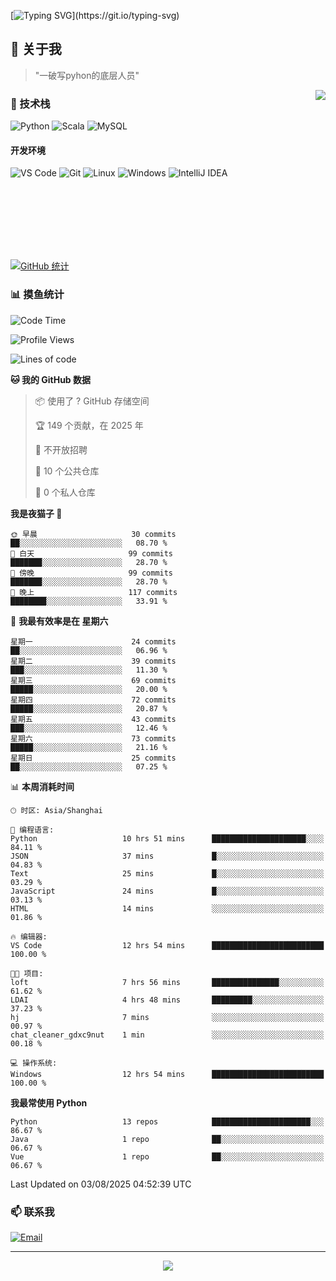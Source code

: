 [![Typing SVG](https://readme-typing-svg.herokuapp.com?font=Fira+Code&pause=1000&color=36BCF7&random=false&width=435&lines=print(%22Hello%2C+World!%22);%23+Welcome+to+my+code+space+%F0%9F%90%8D)](https://git.io/typing-svg)

## 🌟 关于我

> "一破写pyhon的底层人员"

<img align="right" src="https://github-readme-stats.vercel.app/api/top-langs/?username=huanxin996&theme=tokyonight" />

### 🎯 技术栈

![Python](https://img.shields.io/badge/Python-Expert-3776AB?style=for-the-badge&logo=python&logoColor=white)
![Scala](https://img.shields.io/badge/Scala-Expert-DC322F?style=for-the-badge&logo=scala&logoColor=white)
![MySQL](https://img.shields.io/badge/MySQL-Expert-4479A1?style=for-the-badge&logo=mysql&logoColor=white)

#### 开发环境

![VS Code](https://img.shields.io/badge/VS_Code-007ACC?style=for-the-badge&logo=visual-studio-code&logoColor=white)
![Git](https://img.shields.io/badge/Git-F05032?style=for-the-badge&logo=git&logoColor=white)
![Linux](https://img.shields.io/badge/Linux-FCC624?style=for-the-badge&logo=linux&logoColor=black)
![Windows](https://img.shields.io/badge/Windows_11-0078D4?style=for-the-badge&logo=windows11&logoColor=white)
![IntelliJ IDEA](https://img.shields.io/badge/IntelliJ_IDEA-000000?style=for-the-badge&logo=intellij-idea&logoColor=white)

<br/><br/><br/><br/><br/><br/>

  
[![GitHub 统计](https://github-readme-stats.vercel.app/api?username=huanxin996&show_icons=true&theme=tokyonight)](https://github.com/huanxin996)

### 📊 摸鱼统计

<!--START_SECTION:waka-->
![Code Time](http://img.shields.io/badge/Code%20Time-281%20hrs%2041%20mins-blue)

![Profile Views](http://img.shields.io/badge/%E4%B8%AA%E4%BA%BA%E8%B5%84%E6%96%99%E8%A7%82%E7%9C%8B%E6%AC%A1%E6%95%B0-0-blue)

![Lines of code](https://img.shields.io/badge/%E4%BB%8E%E3%80%8CHello%20World%E3%80%8D%E8%B5%B7%E6%88%91%E5%B7%B2%E7%BB%8F%E5%86%99%E4%BA%86-2.5%20million%20%E8%A1%8C%E4%BB%A3%E7%A0%81-blue)

**🐱 我的 GitHub 数据** 

> 📦  使用了 ? GitHub 存储空间 
 > 
> 🏆 149 个贡献，在 2025 年
 > 
> 🚫 不开放招聘
 > 
> 📜 10 个公共仓库 
 > 
> 🔑 0 个私人仓库 
 > 
**我是夜猫子 🦉** 

```text
🌞 早晨                     30 commits          ██░░░░░░░░░░░░░░░░░░░░░░░   08.70 % 
🌆 白天                     99 commits          ███████░░░░░░░░░░░░░░░░░░   28.70 % 
🌃 傍晚                     99 commits          ███████░░░░░░░░░░░░░░░░░░   28.70 % 
🌙 晚上                     117 commits         ████████░░░░░░░░░░░░░░░░░   33.91 % 
```
📅 **我最有效率是在 星期六** 

```text
星期一                      24 commits          ██░░░░░░░░░░░░░░░░░░░░░░░   06.96 % 
星期二                      39 commits          ███░░░░░░░░░░░░░░░░░░░░░░   11.30 % 
星期三                      69 commits          █████░░░░░░░░░░░░░░░░░░░░   20.00 % 
星期四                      72 commits          █████░░░░░░░░░░░░░░░░░░░░   20.87 % 
星期五                      43 commits          ███░░░░░░░░░░░░░░░░░░░░░░   12.46 % 
星期六                      73 commits          █████░░░░░░░░░░░░░░░░░░░░   21.16 % 
星期日                      25 commits          ██░░░░░░░░░░░░░░░░░░░░░░░   07.25 % 
```


📊 **本周消耗时间** 

```text
🕑︎ 时区: Asia/Shanghai

💬 编程语言: 
Python                   10 hrs 51 mins      █████████████████████░░░░   84.11 % 
JSON                     37 mins             █░░░░░░░░░░░░░░░░░░░░░░░░   04.83 % 
Text                     25 mins             █░░░░░░░░░░░░░░░░░░░░░░░░   03.29 % 
JavaScript               24 mins             █░░░░░░░░░░░░░░░░░░░░░░░░   03.13 % 
HTML                     14 mins             ░░░░░░░░░░░░░░░░░░░░░░░░░   01.86 % 

🔥 编辑器: 
VS Code                  12 hrs 54 mins      █████████████████████████   100.00 % 

🐱‍💻 项目: 
loft                     7 hrs 56 mins       ███████████████░░░░░░░░░░   61.62 % 
LDAI                     4 hrs 48 mins       █████████░░░░░░░░░░░░░░░░   37.23 % 
hj                       7 mins              ░░░░░░░░░░░░░░░░░░░░░░░░░   00.97 % 
chat_cleaner_gdxc9nut    1 min               ░░░░░░░░░░░░░░░░░░░░░░░░░   00.18 % 

💻 操作系统: 
Windows                  12 hrs 54 mins      █████████████████████████   100.00 % 
```

**我最常使用 Python** 

```text
Python                   13 repos            ██████████████████████░░░   86.67 % 
Java                     1 repo              ██░░░░░░░░░░░░░░░░░░░░░░░   06.67 % 
Vue                      1 repo              ██░░░░░░░░░░░░░░░░░░░░░░░   06.67 % 
```




 Last Updated on 03/08/2025 04:52:39 UTC
<!--END_SECTION:waka-->

### 📫 联系我

[![Email](https://img.shields.io/badge/Email-D14836?style=for-the-badge&logo=gmail&logoColor=white)](mailto:mc.xiaolang@Foxmail.com)

---

<p align="center">
  <img src="https://profile-counter.glitch.me/huanxin996/count.svg" />
</p>